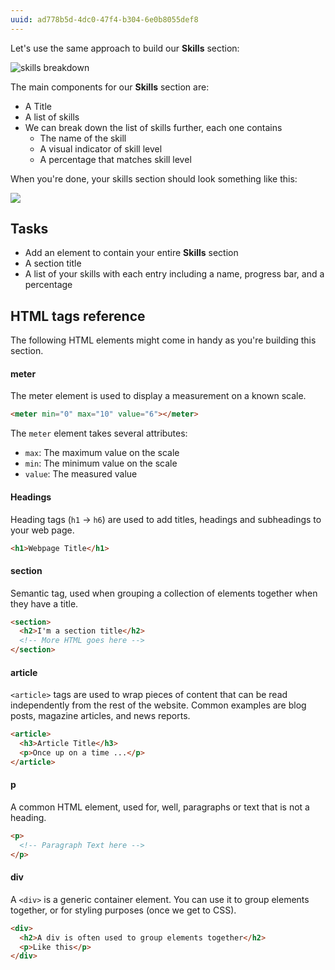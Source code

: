 ```yaml
---
uuid: ad778b5d-4dc0-47f4-b304-6e0b8055def8
---
```


Let's use the same approach to build our **Skills** section:

![skills breakdown](https://cl.ly/3L2r1I3r1e40/[adb764b3e2a6afff76be3f011a9361ea]_Image%202017-10-25%20at%207.33.49%20PM.png)

The main components for our **Skills** section are:

- A Title
- A list of skills
- We can break down the list of skills further, each one contains
  - The name of the skill
  - A visual indicator of skill level
  - A percentage that matches skill level

When you're done, your skills section should look something like this:

![](https://cl.ly/2D2c2R0C2o0I/Image%202017-12-19%20at%201.34.43%20PM.png)

## Tasks

- Add an element to contain your entire **Skills** section
- A section title
- A list of your skills with each entry including a name, progress bar, and a percentage


## HTML tags reference

The following HTML elements might come in handy as you're building this section.

#### meter

The meter element is used to display a measurement on a known scale.


```html
<meter min="0" max="10" value="6"></meter>
```

The `meter` element takes several attributes:

- `max`: The maximum value on the scale
- `min`: The minimum value on the scale
- `value`: The measured value

#### Headings

Heading tags (`h1` -> `h6`) are used to add titles, headings and subheadings to your web page.

```html
<h1>Webpage Title</h1>
```

#### section

Semantic tag, used when grouping a collection of elements together when they have a title.

```html
<section>
  <h2>I'm a section title</h2>
  <!-- More HTML goes here -->
</section>
```

#### article
`<article>` tags are used to wrap pieces of content that can be read independently from the rest of the website. Common examples are blog posts, magazine articles, and news reports.

```html
<article>
  <h3>Article Title</h3>
  <p>Once up on a time ...</p>
</article>
```

#### p

A common HTML element, used for, well, paragraphs or text that is not a heading.

```html
<p>
  <!-- Paragraph Text here -->
</p>
```

#### div

A `<div>` is a generic container element. You can use it to group elements together, or for styling purposes (once we get to CSS).

```html
<div>
  <h2>A div is often used to group elements together</h2>
  <p>Like this</p>
</div>
```
